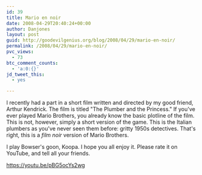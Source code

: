 ```yaml
---
id: 39
title: Mario en noir
date: 2008-04-29T20:40:24+00:00
author: Danjones
layout: post
guid: http://goodevilgenius.org/blog/2008/04/29/mario-en-noir/
permalink: /2008/04/29/mario-en-noir/
pvc_views:
  - 73
btc_comment_counts:
  - 'a:0:{}'
jd_tweet_this:
  - yes

---
```

I recently had a part in a short film written and directed by my good friend, Arthur Kendrick. The film is titled "The Plumber and the Princess." If you've ever played Mario Brothers, you already know the basic plotline of the film. This is not, however, simply a short version of the game. This is the Italian plumbers as you've never seen them before: gritty 1950s detectives. That's right, this is a _film noir_ version of Mario Brothers.

I play Bowser's goon, Koopa. I hope you all enjoy it. Please rate it on YouTube, and tell all your friends.

https://youtu.be/pBG5ocYs2wg
